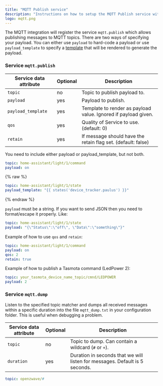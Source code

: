 ```yaml
---
title: "MQTT Publish service"
description: "Instructions on how to setup the MQTT Publish service within Home Assistant."
logo: mqtt.png
---
```


The MQTT integration will register the service `mqtt.publish` which allows publishing messages to MQTT topics. There are two ways of specifying your payload. You can either use `payload` to hard-code a payload or use `payload_template` to specify a [template](/topics/templating/) that will be rendered to generate the payload.

### Service `mqtt.publish`

| Service data attribute | Optional | Description |
| ---------------------- | -------- | ----------- |
| `topic` | no | Topic to publish payload to.
| `payload` | yes | Payload to publish.
| `payload_template` | yes | Template to render as payload value. Ignored if payload given.
| `qos` | yes | Quality of Service to use. (default: 0)
| `retain` | yes | If message should have the retain flag set. (default: false)

<div class='note'>
You need to include either payload or payload_template, but not both.
</div>

```yaml
topic: home-assistant/light/1/command
payload: on
```

{% raw %}
```yaml
topic: home-assistant/light/1/state
payload_template: "{{ states('device_tracker.paulus') }}"
```
{% endraw %}

`payload` must be a string. If you want to send JSON then you need to format/escape it properly. Like:

```yaml
topic: home-assistant/light/1/state
payload: "{\"Status\":\"off\", \"Data\":\"something\"}"
```

Example of how to use `qos` and `retain`:

```yaml
topic: home-assistant/light/1/command
payload: on
qos: 2
retain: true
```

Example of how to publish a Tasmota command (LedPower 2):

```yaml
topic: your_tasmota_device_name_topic/cmnd/LEDPOWER
payload: 2
```

### Service `mqtt.dump`

Listen to the specified topic matcher and dumps all received messages within a specific duration into the file `mqtt_dump.txt` in your configuration folder. This is useful when debugging a problem.

| Service data attribute | Optional | Description |
| ---------------------- | -------- | ----------- |
| `topic` | no | Topic to dump. Can contain a wildcard (`#` or `+`).
| `duration` | yes | Duration in seconds that we will listen for messages. Default is 5 seconds.

```yaml
topic: openzwave/#
```
